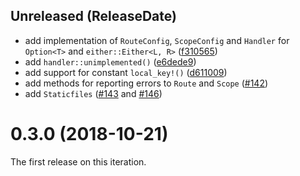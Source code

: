 <a name="Unreleased"></a>
## Unreleased (ReleaseDate)

* add implementation of `RouteConfig`, `ScopeConfig` and `Handler` for `Option<T>` and `either::Either<L, R>` ([f310565](https://github.com/tsukuyomi-rs/tsukuyomi/commit/f310565f448a3d838eb9ea923f71cb0f08723e71))
* add `handler::unimplemented()` ([e6dede9](https://github.com/tsukuyomi-rs/tsukuyomi/commit/e6dede9f9beab0b728bc07a8734e21afee167493))
* add support for constant `local_key!()` ([d611009](https://github.com/tsukuyomi-rs/tsukuyomi/commit/d6110097cb773f4196a4b372d4bfa926eb971e60))
* add methods for reporting errors to `Route` and `Scope` ([#142](https://github.com/tsukuyomi-rs/tsukuyomi/pull/142))
* add `Staticfiles` ([#143](https://github.com/tsukuyomi-rs/tsukuyomi/pull/143) and [#146](https://github.com/tsukuyomi-rs/tsukuyomi/pull/146))

<a name="0.3.0"></a>
# 0.3.0 (2018-10-21)

The first release on this iteration.
